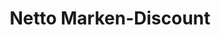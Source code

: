 ---
title: "Netto Marken-Discount"
url: /konstanz/netto-marken-discount-wendelsbergstrasse/
shop: Supermarkt
---